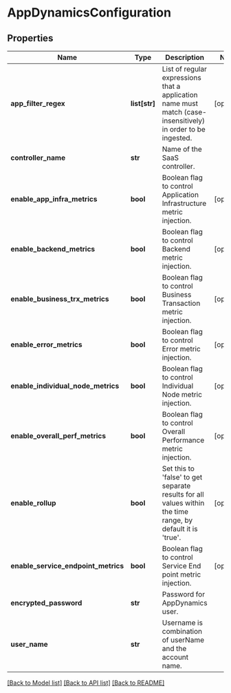 # AppDynamicsConfiguration

## Properties
Name | Type | Description | Notes
------------ | ------------- | ------------- | -------------
**app_filter_regex** | **list[str]** | List of regular expressions that a application name must match (case-insensitively) in order to be ingested. | [optional] 
**controller_name** | **str** | Name of the SaaS controller. | 
**enable_app_infra_metrics** | **bool** | Boolean flag to control Application Infrastructure metric injection. | [optional] 
**enable_backend_metrics** | **bool** | Boolean flag to control Backend metric injection. | [optional] 
**enable_business_trx_metrics** | **bool** | Boolean flag to control Business Transaction metric injection. | [optional] 
**enable_error_metrics** | **bool** | Boolean flag to control Error metric injection. | [optional] 
**enable_individual_node_metrics** | **bool** | Boolean flag to control Individual Node metric injection. | [optional] 
**enable_overall_perf_metrics** | **bool** | Boolean flag to control Overall Performance metric injection. | [optional] 
**enable_rollup** | **bool** | Set this to &#39;false&#39; to get separate results for all values within the time range, by default it is &#39;true&#39;. | [optional] 
**enable_service_endpoint_metrics** | **bool** | Boolean flag to control Service End point metric injection. | [optional] 
**encrypted_password** | **str** | Password for AppDynamics user. | 
**user_name** | **str** | Username is combination of userName and the account name. | 

[[Back to Model list]](../README.md#documentation-for-models) [[Back to API list]](../README.md#documentation-for-api-endpoints) [[Back to README]](../README.md)


